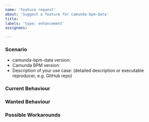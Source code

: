 ```yaml
---
name: 'Feature request'
about: 'Suggest a feature for camunda-bpm-data'
title:
labels: 'type: enhancement'
assignees: 

---
```


### Scenario

* camunda-bpm-data version:
* Camunda BPM version:
* Description of your use case: (detailed description or executable reproducer, e.g. GitHub repo)

### Current Behaviour

### Wanted Behaviour

### Possible Workarounds
